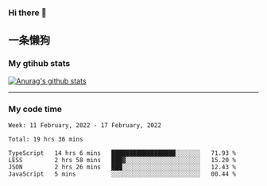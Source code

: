 ### Hi there 👋

## 一条懒狗
<!--
**kiss-me-quickly/kiss-me-quickly** is a ✨ _special_ ✨ repository because its `README.md` (this file) appears on your GitHub profile.

Here are some ideas to get you started:

- 🔭 I’m currently working on ...
- 🌱 I’m currently learning ...
- 👯 I’m looking to collaborate on ...
- 🤔 I’m looking for help with ...
- 💬 Ask me about ...
- 📫 How to reach me: ...
- 😄 Pronouns: ...
- ⚡ Fun fact: ...
-->


### My gtihub stats

[![Anurag's github stats](https://github-readme-stats.vercel.app/api?username=kiss-me-quickly)](https://github.com/anuraghazra/github-readme-stats)

***

### My code time

<!--START_SECTION:waka-->
```text
Week: 11 February, 2022 - 17 February, 2022

Total: 19 hrs 36 mins

TypeScript   14 hrs 6 mins   ██████████████████░░░░░░░   71.93 % 
LESS         2 hrs 58 mins   ███▓░░░░░░░░░░░░░░░░░░░░░   15.20 % 
JSON         2 hrs 26 mins   ███░░░░░░░░░░░░░░░░░░░░░░   12.43 % 
JavaScript   5 mins          ░░░░░░░░░░░░░░░░░░░░░░░░░   00.44 % 
```
<!--END_SECTION:waka-->

